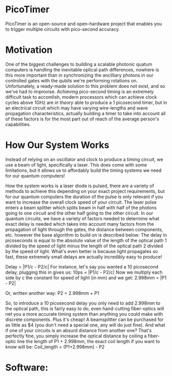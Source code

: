 # PicoTimer
PicoTimer is an open-source and open-hardware project that enables you to trigger multiple circuits with pico-second accuracy.

# Motivation
One of the biggest challenges to building a scalable photonic quatum computers is handling the inevitable optical path differences, nowhere is this more important than in synchronizing the ancilliary photons in our controlled gates with the qubits we're performing rotations on. Unfortunately, a ready-made solution to this problem does not exist, and so we've had to improvise. Achieving pico-second timing is an extremely difficult task to accomlish, modern processors which can achieve clock cycles above 1GHz are *in theory* able to produce a 1 picosecond timer, but in an electrical circuit which may have varying wire-lengths and wave propagation characteristics, actually building a timer to take into account all of these factors is for the most part out of reach of the average person's capabilities.

# How Our System Works
Instead of relying on an oscillator and clock to produce a timing circuit, we use a beam of light, specifically a laser. This does come with some limitations, but it allows us to affordably build the timing systems we need for our quantum computers!

How the system works is a laser diode is pulsed, there are a variety of methods to achieve this depending on your exact project requirements, but for our quantum computers the duration of the pulse is only relevant if you want to increase the overall clock speed of your circuit. The laser pulse enters a beam splitter which splits beam in half with half of the photons going to one circuit and the other half going to the other circuit. In our quantum circuits, we have a variety of factors needed to determine what exact delay is needed which takes into account many factors from the propagation of light through the gates, the distance between components, etc. however the base algorithm to build on is described below:
The delay in picoseconds is equal to the absolute value of the length of the optical path 1 divided by the speed of light minus the length of the optical path 2 divided by the speed of light. What's even better is because light propagates so fast, these extremely small delays are actually incredibly easy to produce!

Delay = |P1/c - P2/c|
For instance, let's say you wanted a 10 picosecond delay, plugging this in gives us:
10ps = |P1/c - P2/c|
Now we multiply each side by c the constant for speed of light (in mm) and we get:
2.998mm = |P1 - P2|

Or, written another way:
P2 = 2.998mm + P1

So, to introduce a 10 picosecond delay you only need to add 2.998mm to the optical path, this is fairly easy to do, even hand-cutting fiber-optics will net you a more accurate timing system than anything you could make with discrete components. Plus it's cheap! A beamsplitter can be purchased for as little as $4 (you don't need a special one, any will do just fine). And what if one of your circuits is an absurd distance from another one? That's perfectly fine, you simply increase the optical distance by coiling a fiber-optic line the length of P1 + 2.998mm, the exact coil length if you want to know will be:
Coil_length = (P1+2.998mm) - P2

# Software:
